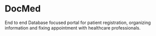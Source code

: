 # DocMed
End to end Database focused portal for patient registration, organizing information and fixing appointment with healthcare professionals.
